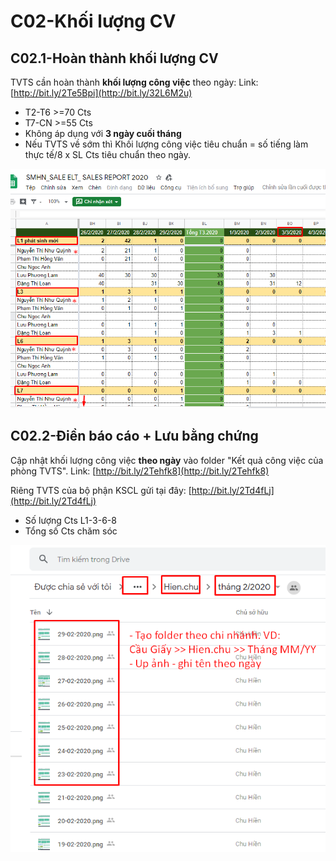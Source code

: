 # C02-Khối lượng CV

## C02.1-Hoàn thành khối lượng CV

TVTS cần hoàn thành **khối lượng công việc** theo ngày: Link: [http://bit.ly/2Te5Bpi](http://bit.ly/32L6M2u)

* T2-T6 &gt;=70 Cts
* T7-CN &gt;=55 Cts
* Không áp dụng với **3 ngày cuối tháng**
* Nếu TVTS về sớm thì Khối lượng công việc tiêu chuẩn = số tiếng làm thực tế/8 x SL Cts tiêu chuẩn theo ngày.

![](../../.gitbook/assets/0.png)

## C02.2-Điền báo cáo + Lưu bằng chứng

Cập nhật khối lượng công việc **theo ngày** vào folder "Kết quả công việc của phòng TVTS". Link: [http://bit.ly/2Tehfk8](http://bit.ly/2Tehfk8)

Riêng TVTS của bộ phận KSCL gửi tại đây: [http://bit.ly/2Td4fLj](http://bit.ly/2Td4fLj)

* Số lượng Cts L1-3-6-8 
* Tổng số Cts chăm sóc

![](../../.gitbook/assets/4-2.png)

